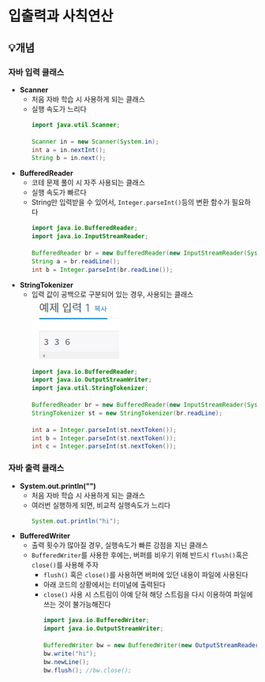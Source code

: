 # 입출력과 사칙연산

## 💡개념

### 자바 입력 클래스
- **Scanner**
  - 처음 자바 학습 시 사용하게 되는 클래스
  - 실행 속도가 느리다
    ```java
    import java.util.Scanner;
      
    Scanner in = new Scanner(System.in);
    int a = in.nextInt();
    String b = in.next();
    ```
- **BufferedReader**
  - 코테 문제 풀이 시 자주 사용되는 클래스
  - 실행 속도가 빠르다
  - String만 입력받을 수 있어서, ```Integer.parseInt()```등의 변환 함수가 필요하다
    ```java
    import java.io.BufferedReader;
    import java.io.InputStreamReader;
    
    BufferedReader br = new BufferedReader(new InputStreamReader(System.in));
    String a = br.readLine();
    int b = Integer.parseInt(br.readLine());
    ```
- **StringTokenizer**
  - 입력 값이 공백으로 구분되어 있는 경우, 사용되는 클래스   
  ![1.png](img%2F1.png)
    ```java
    import java.io.BufferedReader;
    import java.io.OutputStreamWriter;
    import java.util.StringTokenizer;
    
    BufferedReader br = new BufferedReader(new InputStreamReader(System.in));
    StringTokenizer st = new StringTokenizer(br.readLine);
    
    int a = Integer.parseInt(st.nextToken());
    int b = Integer.parseInt(st.nextToken());
    int c = Integer.parseInt(st.nextToken());
    ```

### 자바 출력 클래스
- **System.out.println("")**
  - 처음 자바 학습 시 사용하게 되는 클래스
  - 여러번 실행하게 되면, 비교적 실행속도가 느리다
    ```java
    System.out.println("hi");
    ```
- **BufferedWriter**
  - 출력 횟수가 많아질 경우, 실행속도가 빠른 강점을 지닌 클래스
  - ```BufferedWriter```를 사용한 후에는, 버퍼를 비우기 위해 반드시 ```flush()```혹은 ```close()```를 사용해 주자
    - ```flush()``` 혹은 ```close()```를 사용하면 버퍼에 있던 내용이 파일에 사용된다
    - 아래 코드의 상황에서는 터미널에 출력된다
    - ```close()``` 사용 시 스트림이 아예 닫혀 해당 스트림을 다시 이용하여 파일에 쓰는 것이 불가능해진다
      ```java
      import java.io.BufferedWriter;
      import java.io.OutputStreamWriter;
    
      BufferedWriter bw = new BufferedWriter(new OutputStreamReader(System.out));
      bw.write("hi");
      bw.newLine();
      bw.flush(); //bw.close();
      ```